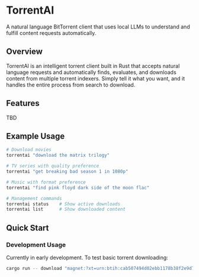 # TorrentAI

A natural language BitTorrent client that uses local LLMs to understand and fulfill content requests automatically.

## Overview

TorrentAI is an intelligent torrent client built in Rust that accepts natural language requests and automatically finds, evaluates, and downloads content from multiple torrent indexers. Simply tell it what you want, and it handles the entire process from search to download.

## Features
TBD

## Example Usage

```bash
# Download movies
torrentai "download the matrix trilogy"

# TV series with quality preference
torrentai "get breaking bad season 1 in 1080p"

# Music with format preference
torrentai "find pink floyd dark side of the moon flac"

# Management commands
torrentai status    # Show active downloads
torrentai list      # Show downloaded content
```

## Quick Start

### Development Usage

Currently in early development. To test basic torrent downloading:

```bash
cargo run -- download "magnet:?xt=urn:btih:cab507494d02ebb1178b38f2e9d7be299c86b862"
```
